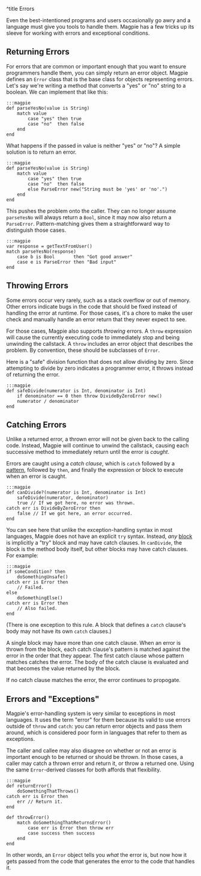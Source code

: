 ^title Errors

Even the best-intentioned programs and users occasionally go awry and a language must give you tools to handle them. Magpie has a few tricks up its sleeve for working with errors and exceptional conditions.

## Returning Errors

For errors that are common or important enough that you want to ensure programmers handle them, you can simply return an error object. Magpie defines an `Error` class that is the base class for objects representing errors. Let's say we're writing a method that converts a "yes" or "no" string to a boolean. We can implement that like this:

    :::magpie
    def parseYesNo(value is String)
        match value
            case "yes" then true
            case "no"  then false
        end
    end

What happens if the passed in value is neither "yes" or "no"? A simple solution is to return an error.

    :::magpie
    def parseYesNo(value is String)
        match value
            case "yes" then true
            case "no"  then false
            else ParseError new("String must be 'yes' or 'no'.")
        end
    end

This pushes the problem onto the caller. They can no longer assume `parseYesNo` will always return a `Bool`, since it may now also return a `ParseError`. Pattern-matching gives them a straightforward way to distinguish those cases.

    :::magpie
    var response = getTextFromUser()
    match parseYesNo(response)
        case b is Bool       then "Got good answer"
        case e is ParseError then "Bad input"
    end

## Throwing Errors

Some errors occur very rarely, such as a stack overflow or out of memory. Other errors indicate bugs in the code that should be fixed instead of handling the error at runtime. For those cases, it's a chore to make the user check and manually handle an error return that they never expect to see.

For those cases, Magpie also supports *throwing* errors. A `throw` expression will cause the currently executing code to immediately stop and being unwinding the callstack. A `throw` includes an error object that describes the problem. By convention, these should be subclasses of `Error`.

Here is a "safe" division function that does not allow dividing by zero. Since attempting to divide by zero indicates a programmer error, it throws instead of returning the error.

    :::magpie
    def safeDivide(numerator is Int, denominator is Int)
        if denominator == 0 then throw DivideByZeroError new()
        numerator / denominator
    end

## Catching Errors

Unlike a returned error, a thrown error will not be given back to the calling code. Instead, Magpie will continue to unwind the callstack, causing each successive method to immediately return until the error is *caught*.

Errors are caught using a *catch clause*, which is `catch` followed by a [pattern](patterns.html), followed by `then`, and finally the expression or block to execute when an error is caught.

    :::magpie
    def canDivide?(numerator is Int, denominator is Int)
        safeDivide(numerator, denominator)
        true // If we got here, no error was thrown.
    catch err is DivideByZeroError then
        false // If we got here, an error occurred.
    end

You can see here that unlike the exception-handling syntax in most languages, Magpie does not have an explicit `try` syntax. Instead, *any* [block](blocks.html) is implicitly a "try" block and may have catch clauses. In `canDivide`, the block is the method body itself, but other blocks may have catch clauses. For example:

    :::magpie
    if someCondition? then
        doSomethingUnsafe()
    catch err is Error then
        // Failed.
    else
        doSomethingElse()
    catch err is Error then
        // Also failed.
    end

(There is one exception to this rule. A block that defines a `catch` clause's body may not have its own `catch` clauses.)

A single block may have more than one catch clause. When an error is thrown from the block, each catch clause's pattern is matched against the error in the order that they appear. The first catch clause whose pattern matches catches the error. The body of the catch clause is evaluated and that becomes the value returned by the block.

If no catch clause matches the error, the error continues to propogate.

## Errors and "Exceptions"

Magpie's error-handling system is very similar to exceptions in most languages. It uses the term "error" for them because its valid to use errors outside of `throw` and `catch`: you can return error objects and pass them around, which is considered poor form in languages that refer to them as exceptions.

The caller and callee may also disagree on whether or not an error is important enough to be returned or should be thrown. In those cases, a caller may catch a thrown error and return it, or throw a returned one. Using the same `Error`-derived classes for both affords that flexibility.

    :::magpie
    def returnError()
        doSomethingThatThrows()
    catch err is Error then
        err // Return it.
    end

    def throwError()
        match doSomethingThatReturnsError()
            case err is Error then throw err
            case success then success
        end
    end

In other words, an `Error` object tells you *what* the error is, but now how it gets passed from the code that generates the error to the code that handles it.

